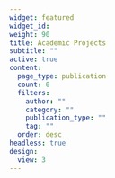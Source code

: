 ```yaml
---
widget: featured
widget_id: 
weight: 90
title: Academic Projects
subtitle: ""
active: true
content:
  page_type: publication
  count: 0
  filters:
    author: ""
    category: ""
    publication_type: ""
    tag: ""
  order: desc
headless: true
design:
  view: 3
---
```

